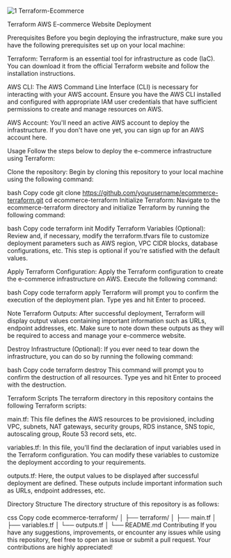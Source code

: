 ![1 Terraform-Ecommerce](https://github.com/JEgg96/awsprojects/assets/150167799/5c0c3b1d-a20a-4379-afa0-b5ee54c2f760)



Terraform AWS E-commerce Website Deployment


                                    

Prerequisites
Before you begin deploying the infrastructure, make sure you have the following prerequisites set up on your local machine:

Terraform: Terraform is an essential tool for infrastructure as code (IaC). You can download it from the official Terraform website and follow the installation instructions.

AWS CLI: The AWS Command Line Interface (CLI) is necessary for interacting with your AWS account. Ensure you have the AWS CLI installed and configured with appropriate IAM user credentials that have sufficient permissions to create and manage resources on AWS.

AWS Account: You'll need an active AWS account to deploy the infrastructure. If you don't have one yet, you can sign up for an AWS account here.

Usage
Follow the steps below to deploy the e-commerce infrastructure using Terraform:

Clone the repository: Begin by cloning this repository to your local machine using the following command:

bash
Copy code
git clone https://github.com/yourusername/ecommerce-terraform.git
cd ecommerce-terraform
Initialize Terraform: Navigate to the ecommerce-terraform directory and initialize Terraform by running the following command:

bash
Copy code
terraform init
Modify Terraform Variables (Optional): Review and, if necessary, modify the terraform.tfvars file to customize deployment parameters such as AWS region, VPC CIDR blocks, database configurations, etc. This step is optional if you're satisfied with the default values.

Apply Terraform Configuration: Apply the Terraform configuration to create the e-commerce infrastructure on AWS. Execute the following command:

bash
Copy code
terraform apply
Terraform will prompt you to confirm the execution of the deployment plan. Type yes and hit Enter to proceed.

Note Terraform Outputs: After successful deployment, Terraform will display output values containing important information such as URLs, endpoint addresses, etc. Make sure to note down these outputs as they will be required to access and manage your e-commerce website.

Destroy Infrastructure (Optional): If you ever need to tear down the infrastructure, you can do so by running the following command:

bash
Copy code
terraform destroy
This command will prompt you to confirm the destruction of all resources. Type yes and hit Enter to proceed with the destruction.

Terraform Scripts
The terraform directory in this repository contains the following Terraform scripts:

main.tf: This file defines the AWS resources to be provisioned, including VPC, subnets, NAT gateways, security groups, RDS instance, SNS topic, autoscaling group, Route 53 record sets, etc.

variables.tf: In this file, you'll find the declaration of input variables used in the Terraform configuration. You can modify these variables to customize the deployment according to your requirements.

outputs.tf: Here, the output values to be displayed after successful deployment are defined. These outputs include important information such as URLs, endpoint addresses, etc.

Directory Structure
The directory structure of this repository is as follows:

css
Copy code
ecommerce-terraform/
│
├── terraform/
│   ├── main.tf
│   ├── variables.tf
│   └── outputs.tf
│
└── README.md
Contributing
If you have any suggestions, improvements, or encounter any issues while using this repository, feel free to open an issue or submit a pull request. Your contributions are highly appreciated!
